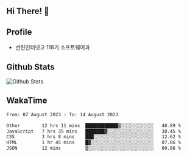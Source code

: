 ## Hi There! 👋

## Profile

-   선린인터넷고 118기 소프트웨어과

## Github Stats

![Github Stats](https://github-readme-stats.vercel.app/api/top-langs/?username=NY0510&theme=tokyonight&hide_border=true&layout=compact)

## WakaTime

<!--START_SECTION:waka-->

```txt
From: 07 August 2023 - To: 14 August 2023

Other        12 hrs 11 mins  ████████████▒░░░░░░░░░░░░   48.89 %
JavaScript   7 hrs 35 mins   ███████▓░░░░░░░░░░░░░░░░░   30.45 %
CSS          3 hrs 8 mins    ███░░░░░░░░░░░░░░░░░░░░░░   12.62 %
HTML         1 hr 45 mins    █▓░░░░░░░░░░░░░░░░░░░░░░░   07.06 %
JSON         12 mins         ▒░░░░░░░░░░░░░░░░░░░░░░░░   00.86 %
```

<!--END_SECTION:waka-->
